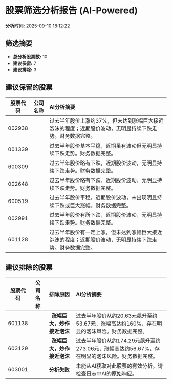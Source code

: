 # 股票筛选分析报告 (AI-Powered)

**分析时间:** 2025-09-10 18:12:22

## 筛选摘要

- **总分析股票数:** 10
- **建议保留:** 7
- **建议排除:** 3

## 建议保留的股票

| 股票代码 | 公司名称 | AI分析摘要 |
|:---:|:---:|:---|
| 002938 |  | 过去半年股价上涨约37%，但未达到涨幅巨大接近泡沫的程度；近期股价波动，无明显持续下跌走势。财务数据完整。 |
| 001339 |  | 过去半年股价基本平稳，近期虽有波动但无明显持续下跌走势。财务数据完整。 |
| 600309 |  | 过去半年股价略有下跌，近期股价波动，无明显持续下跌走势。财务数据完整。 |
| 002648 |  | 过去半年股价略有下跌，近期股价波动，无明显持续下跌走势。财务数据完整。 |
| 600519 |  | 过去半年股价平稳，近期股价波动，未出现明显持续下跌或巨大涨幅。财务数据完整。 |
| 002991 |  | 过去半年股价有所下跌，近期股价波动，无明显持续下跌走势。财务数据完整。 |
| 601128 |  | 过去半年股价有一定上涨，但未达到涨幅巨大接近泡沫的程度；近期股价波动，无明显持续下跌走势。财务数据完整。 |

## 建议排除的股票

| 股票代码 | 公司名称 | 排除原因 | AI分析摘要 |
|:---:|:---:|:---:|:---|
| 601138 |  | **涨幅巨大，炒作接近泡沫** | 过去半年股价从约20.63元飙升至约53.67元，涨幅高达约160%，存在明显的泡沫风险。财务数据完整。 |
| 603129 |  | **涨幅巨大，炒作接近泡沫** | 过去半年股价从约174.29元飙升至约273.06元，涨幅高达约56.67%，存在明显的泡沫风险。财务数据完整。 |
| 603001 |  | **分析失败** | 未能从AI获取对此股票的有效分析。请检查日志中AI的原始响应。 |
